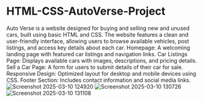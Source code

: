 # HTML-CSS-AutoVerse-Project
Auto Verse is a website designed for buying and selling new and unused cars, built using basic HTML and CSS. The website features a clean and user-friendly interface, allowing users to browse available vehicles, post listings, and access key details about each car.
Homepage: A welcoming landing page with featured car listings and navigation links.
Car Listings Page: Displays available cars with images, descriptions, and pricing details.
Sell a Car Page: A form for users to submit details of their car for sale.
Responsive Design: Optimized layout for desktop and mobile devices using CSS.
Footer Section: Includes contact information and social media links.
![Screenshot 2025-03-10 124920](https://github.com/user-attachments/assets/4beefb40-524c-4914-ae12-0b783b6575d0)
![Screenshot 2025-03-10 130726](https://github.com/user-attachments/assets/a8b489a6-aa4c-44cb-af38-0323e16b2a45)
![Screenshot 2025-03-10 131108](https://github.com/user-attachments/assets/6a17562c-a527-4c78-b05c-cb83e768aadc)
